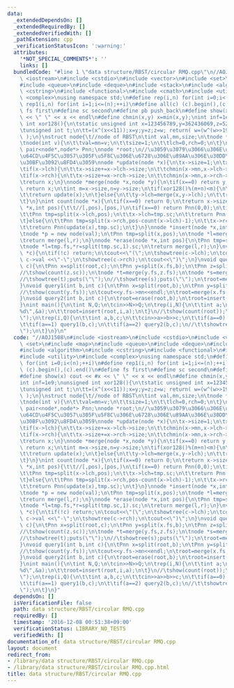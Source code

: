 ```yaml
---
data:
  _extendedDependsOn: []
  _extendedRequiredBy: []
  _extendedVerifiedWith: []
  _pathExtension: cpp
  _verificationStatusIcon: ':warning:'
  attributes:
    '*NOT_SPECIAL_COMMENTS*': ''
    links: []
  bundledCode: "#line 1 \"data structure/RBST/circular RMQ.cpp\"\n//AOJ1508\n#include\
    \ <iostream>\n#include <cstdio>\n#include <vector>\n#include <set>\n#include <map>\n\
    #include <queue>\n#include <deque>\n#include <stack>\n#include <algorithm>\n#include\
    \ <cstring>\n#include <functional>\n#include <cmath>\n#include <utility>\n#include\
    \ <complex>\nusing namespace std;\n#define rep(i,n) for(int i=0;i<(n);++i)\n#define\
    \ rep1(i,n) for(int i=1;i<=(n);++i)\n#define all(c) (c).begin(),(c).end()\n#define\
    \ fs first\n#define sc second\n#define pb push_back\n#define show(x) cout << #x\
    \ << \" \" << x << endl\n#define chmin(x,y) x=min(x,y);\nint inf=1e9;\nunsigned\
    \ int xor128(){\n\tstatic unsigned int x=123456789,y=362436069,z=521288629,w=88675123;\n\
    \tunsigned int t;\n\tt=(x^(x<<11));x=y;y=z;z=w; return( w=(w^(w>>19))^(t^(t>>8))\
    \ );\n}\nstruct node{\t//node of RBST\n\tint val,mn,size;\n\tnode *lch,*rch;\n\
    \tnode(int v){\n\t\tval=mn=v;\n\t\tsize=1;\n\t\tlch=0,rch=0;\n\t}\n};\ntypedef\
    \ pair<node*,node*> Pnn;\nnode *root;\n//\u3059\u3079\u3066\u306E\u95A2\u6570\u306F\
    \u64CD\u4F5C\u3057\u305F\u5F8C\u306E\u6728\u306E\u89AA\u306E\u30DD\u30A4\u30F3\
    \u30BF\u3092\u8FD4\u3059\nnode *update(node *x){\n\tx->size=1;\n\tx->mn=x->val;\n\
    \tif(x->lch){\n\t\tx->size+=x->lch->size;\n\t\tchmin(x->mn,x->lch->mn);\n\t}\n\
    \tif(x->rch){\n\t\tx->size+=x->rch->size;\n\t\tchmin(x->mn,x->rch->mn);\n\t}\n\
    \treturn x;\n}\nnode *merge(node *x,node *y){\n\tif(x==0) return y;\n\tif(y==0)\
    \ return x;\n\tint m=x->size,n=y->size;\n\tif(xor128()%(m+n)<m){\n\t\tx->rch=merge(x->rch,y);\n\
    \t\treturn update(x);\n\t}else{\n\t\ty->lch=merge(x,y->lch);\n\t\treturn update(y);\n\
    \t}\n}\nint count(node *x){\n\tif(x==0) return 0;\n\treturn x->size;\n}\nPnn split(node\
    \ *x,int pos){\t\t//[,pos),[pos,)\n\tif(x==0) return Pnn(0,0);\n\tif(pos<=count(x->lch)){\n\
    \t\tPnn tmp=split(x->lch,pos);\n\t\tx->lch=tmp.sc;\n\t\treturn Pnn(tmp.fs,update(x));\n\
    \t}else{\n\t\tPnn tmp=split(x->rch,pos-count(x->lch)-1);\n\t\tx->rch=tmp.fs;\n\
    \t\treturn Pnn(update(x),tmp.sc);\n\t}\n}\nnode *insert(node *x,int pos,int val){\n\
    \tnode *p = new node(val);\n\tPnn tmp=split(x,pos);\n\tnode *l=merge(tmp.fs,p),*r=tmp.sc;\n\
    \treturn merge(l,r);\n}\nnode *erase(node *x,int pos){\n\tPnn tmp=split(x,pos);\n\
    \tnode *l=tmp.fs,*r=split(tmp.sc,1).sc;\n\treturn merge(l,r);\n}\nvoid showtree(node\
    \ *c){\n\tif(!c) return;\n\tcout<<\"(\";\n\tshowtree(c->lch);\n\tcout<<\"-\"<<\
    \ c->val <<\"-\";\n\tshowtree(c->rch);\n\tcout<<\")\";\n}\nvoid query0(int b,int\
    \ c){\n\tPnn x=split(root,c);\n\tPnn y=split(x.fs,b);\n\tPnn z=split(x.sc,1);\n\
    //\tshow(count(z.sc));\n\tnode *t=merge(y.fs,z.fs);\n\tnode *s=merge(y.sc,z.sc);\n\
    //\tshowtree(t);puts(\"\");\n//\tshowtree(s);puts(\"\");\n\troot=merge(t,s);\n\
    }\nvoid query1(int b,int c){\n\tPnn x=split(root,b);\n\tPnn y=split(x.sc,c+1-b);\n\
    //\tshow(count(y.fs));\n\tcout<<y.fs->mn<<endl;\n\troot=merge(x.fs,merge(y.fs,y.sc));\n\
    }\nvoid query2(int b,int c){\n\troot=erase(root,b);\n\troot=insert(root,b,c);\n\
    }\nint main(){\n\tint N,Q;\n\tcin>>N>>Q;\n\trep(i,N){\n\t\tint a;\n\t\tscanf(\"\
    %d\",&a);\n\t\troot=insert(root,i,a);\n\t}\n//\tshow(count(root));\n//\tshowtree(root);puts(\"\
    \");\n\trep(i,Q){\n\t\tint a,b,c;\n\t\tcin>>a>>b>>c;\n\t\tif(a==0) query0(b,c);\n\
    \t\tif(a==1) query1(b,c);\n\t\tif(a==2) query2(b,c);\n//\t\tshowtree(root);puts(\"\
    \");\n\t}\n}\n"
  code: "//AOJ1508\n#include <iostream>\n#include <cstdio>\n#include <vector>\n#include\
    \ <set>\n#include <map>\n#include <queue>\n#include <deque>\n#include <stack>\n\
    #include <algorithm>\n#include <cstring>\n#include <functional>\n#include <cmath>\n\
    #include <utility>\n#include <complex>\nusing namespace std;\n#define rep(i,n)\
    \ for(int i=0;i<(n);++i)\n#define rep1(i,n) for(int i=1;i<=(n);++i)\n#define all(c)\
    \ (c).begin(),(c).end()\n#define fs first\n#define sc second\n#define pb push_back\n\
    #define show(x) cout << #x << \" \" << x << endl\n#define chmin(x,y) x=min(x,y);\n\
    int inf=1e9;\nunsigned int xor128(){\n\tstatic unsigned int x=123456789,y=362436069,z=521288629,w=88675123;\n\
    \tunsigned int t;\n\tt=(x^(x<<11));x=y;y=z;z=w; return( w=(w^(w>>19))^(t^(t>>8))\
    \ );\n}\nstruct node{\t//node of RBST\n\tint val,mn,size;\n\tnode *lch,*rch;\n\
    \tnode(int v){\n\t\tval=mn=v;\n\t\tsize=1;\n\t\tlch=0,rch=0;\n\t}\n};\ntypedef\
    \ pair<node*,node*> Pnn;\nnode *root;\n//\u3059\u3079\u3066\u306E\u95A2\u6570\u306F\
    \u64CD\u4F5C\u3057\u305F\u5F8C\u306E\u6728\u306E\u89AA\u306E\u30DD\u30A4\u30F3\
    \u30BF\u3092\u8FD4\u3059\nnode *update(node *x){\n\tx->size=1;\n\tx->mn=x->val;\n\
    \tif(x->lch){\n\t\tx->size+=x->lch->size;\n\t\tchmin(x->mn,x->lch->mn);\n\t}\n\
    \tif(x->rch){\n\t\tx->size+=x->rch->size;\n\t\tchmin(x->mn,x->rch->mn);\n\t}\n\
    \treturn x;\n}\nnode *merge(node *x,node *y){\n\tif(x==0) return y;\n\tif(y==0)\
    \ return x;\n\tint m=x->size,n=y->size;\n\tif(xor128()%(m+n)<m){\n\t\tx->rch=merge(x->rch,y);\n\
    \t\treturn update(x);\n\t}else{\n\t\ty->lch=merge(x,y->lch);\n\t\treturn update(y);\n\
    \t}\n}\nint count(node *x){\n\tif(x==0) return 0;\n\treturn x->size;\n}\nPnn split(node\
    \ *x,int pos){\t\t//[,pos),[pos,)\n\tif(x==0) return Pnn(0,0);\n\tif(pos<=count(x->lch)){\n\
    \t\tPnn tmp=split(x->lch,pos);\n\t\tx->lch=tmp.sc;\n\t\treturn Pnn(tmp.fs,update(x));\n\
    \t}else{\n\t\tPnn tmp=split(x->rch,pos-count(x->lch)-1);\n\t\tx->rch=tmp.fs;\n\
    \t\treturn Pnn(update(x),tmp.sc);\n\t}\n}\nnode *insert(node *x,int pos,int val){\n\
    \tnode *p = new node(val);\n\tPnn tmp=split(x,pos);\n\tnode *l=merge(tmp.fs,p),*r=tmp.sc;\n\
    \treturn merge(l,r);\n}\nnode *erase(node *x,int pos){\n\tPnn tmp=split(x,pos);\n\
    \tnode *l=tmp.fs,*r=split(tmp.sc,1).sc;\n\treturn merge(l,r);\n}\nvoid showtree(node\
    \ *c){\n\tif(!c) return;\n\tcout<<\"(\";\n\tshowtree(c->lch);\n\tcout<<\"-\"<<\
    \ c->val <<\"-\";\n\tshowtree(c->rch);\n\tcout<<\")\";\n}\nvoid query0(int b,int\
    \ c){\n\tPnn x=split(root,c);\n\tPnn y=split(x.fs,b);\n\tPnn z=split(x.sc,1);\n\
    //\tshow(count(z.sc));\n\tnode *t=merge(y.fs,z.fs);\n\tnode *s=merge(y.sc,z.sc);\n\
    //\tshowtree(t);puts(\"\");\n//\tshowtree(s);puts(\"\");\n\troot=merge(t,s);\n\
    }\nvoid query1(int b,int c){\n\tPnn x=split(root,b);\n\tPnn y=split(x.sc,c+1-b);\n\
    //\tshow(count(y.fs));\n\tcout<<y.fs->mn<<endl;\n\troot=merge(x.fs,merge(y.fs,y.sc));\n\
    }\nvoid query2(int b,int c){\n\troot=erase(root,b);\n\troot=insert(root,b,c);\n\
    }\nint main(){\n\tint N,Q;\n\tcin>>N>>Q;\n\trep(i,N){\n\t\tint a;\n\t\tscanf(\"\
    %d\",&a);\n\t\troot=insert(root,i,a);\n\t}\n//\tshow(count(root));\n//\tshowtree(root);puts(\"\
    \");\n\trep(i,Q){\n\t\tint a,b,c;\n\t\tcin>>a>>b>>c;\n\t\tif(a==0) query0(b,c);\n\
    \t\tif(a==1) query1(b,c);\n\t\tif(a==2) query2(b,c);\n//\t\tshowtree(root);puts(\"\
    \");\n\t}\n}"
  dependsOn: []
  isVerificationFile: false
  path: data structure/RBST/circular RMQ.cpp
  requiredBy: []
  timestamp: '2016-12-08 00:51:38+09:00'
  verificationStatus: LIBRARY_NO_TESTS
  verifiedWith: []
documentation_of: data structure/RBST/circular RMQ.cpp
layout: document
redirect_from:
- /library/data structure/RBST/circular RMQ.cpp
- /library/data structure/RBST/circular RMQ.cpp.html
title: data structure/RBST/circular RMQ.cpp
---
```

